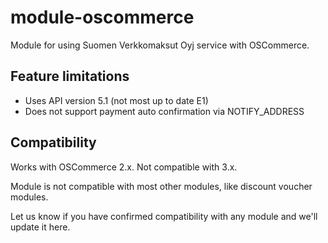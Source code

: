 module-oscommerce
=================

Module for using Suomen Verkkomaksut Oyj service with OSCommerce.

Feature limitations
-------------------

* Uses API version 5.1 (not most up to date E1)
* Does not support payment auto confirmation via NOTIFY_ADDRESS

Compatibility
-------------

Works with OSCommerce 2.x. Not compatible with 3.x.

Module is not compatible with most other modules, like discount voucher modules.

Let us know if you have confirmed compatibility with any module and we'll update it here.